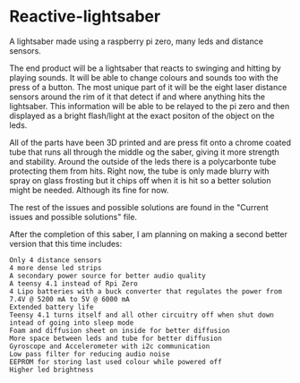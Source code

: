 # Reactive-lightsaber
A lightsaber made using a raspberry pi zero, many leds and distance sensors.

The end product will be a lightsaber that reacts to swinging and hitting by playing sounds. It will be able to change colours and sounds too with the press of a button. The most unique part of it will be the eight laser distance sensors around the rim of it that detect if and where anything hits the lightsaber. This information will be able to be relayed to the pi zero and then displayed as a bright flash/light at the exact positon of the object on the leds.

All of the parts have been 3D printed and are press fit onto a chrome coated tube that runs all through the middle og the saber, giving it more strength and stability. Around the outside of the leds there is a polycarbonte tube protecting them from hits. Right now, the tube is only made blurry with spray on glass frosting but it chips off when it is hit so a better solution might be needed. Although its fine for now.

The rest of the issues and possible solutions are found in the "Current issues and possible solutions" file.

After the completion of this saber, I am planning on making a second better version that this time includes:

	Only 4 distance sensors
	4 more dense led strips
	A secondary power source for better audio quality
	A teensy 4.1 instead of Rpi Zero
	4 Lipo batteries with a buck converter that regulates the power from 7.4V @ 5200 mA to 5V @ 6000 mA
	Extended battery life
	Teensy 4.1 turns itself and all other circuitry off when shut down intead of going into sleep mode
	Foam and diffusion sheet on inside for better diffusion
	More space between leds and tube for better diffusion
	Gyroscope and Accelerometer with i2c communication
	Low pass filter for reducing audio noise
	EEPROM for storing last used colour while powered off
	Higher led brightness
